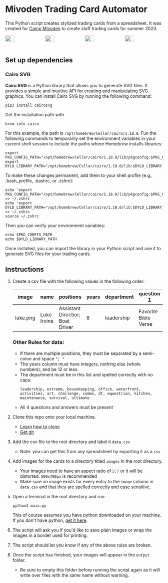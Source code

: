 # Mivoden Trading Card Automator
This Python script creates stylized trading cards from a spreadsheet. It was created for [Camp Mivoden](https://www.mivoden.com/) to create staff trading cards for summer 2023.

<div style="display:flex; justify-content: space-between">
  <img src="https://i.imgur.com/b4K55e3.png" width="24%" />
  <img src="https://i.imgur.com/PZ312i7.png" width="24%" />
  <img src="https://i.imgur.com/GruGh5Z.png" width="24%" />
  <img src="https://i.imgur.com/gd0zLR9.png" width="24%" />
</div>
<br>

## Set up dependencies

### Cairo SVG
**Cairo SVG** is a Python library that allows you to generate SVG files. It provides a simple and intuitive API for creating and manipulating SVG graphics. You can install Cairo SVG by running the following command:

```
pip3 install cairosvg
```

Get the installation path with 
```
brew info cairo
```

For this example, the path is `/opt/homebrew/Cellar/cairo/1.18.0`. Fun the following commands to temporarily set the environment variables in your current shell session to include the paths where Homebrew installs libraries:
```
export PKG_CONFIG_PATH="/opt/homebrew/Cellar/cairo/1.18.0/lib/pkgconfig:$PKG_CONFIG_PATH"
export DYLD_LIBRARY_PATH="/opt/homebrew/Cellar/cairo/1.18.0/lib:$DYLD_LIBRARY_PATH"
```
To make these changes permanent, add them to your shell profile (e.g., .bash_profile, .bashrc, or .zshrc):
```
echo 'export PKG_CONFIG_PATH="/opt/homebrew/Cellar/cairo/1.18.0/lib/pkgconfig:$PKG_CONFIG_PATH"' >> ~/.zshrc
echo 'export DYLD_LIBRARY_PATH="/opt/homebrew/Cellar/cairo/1.18.0/lib:$DYLD_LIBRARY_PATH"' >> ~/.zshrc
source ~/.zshrc
```
Then you can verify your environment variables:
```
echo $PKG_CONFIG_PATH
echo $DYLD_LIBRARY_PATH
```

Once installed, you can import the library in your Python script and use it to generate SVG files for your trading cards.

## Instructions
1. Create a csv file with the following values in the following order:

    | image | name | positions | years | department | question 1 | answer 1 | question 2 | answer 2 | question 3 | answer 3 | question 4 | answer 4|
    | -------- | -------- | -------- | -------- | -------- | -------- | -------- | -------- | -------- | -------- | -------- | -------- | -------- |
    | luke.png | Luke Irvine | Assistant Directior; Boat Driver | 8 | leadership | Favorite Bible Verse | John 3:16 | question 2 | answer 2 | question 3 | answer 3 | question 4 | answer 4 |
    
    ### Other Rules for data:
    - If there are multiple positions, they must be separated by a semi-colon and space `"; "`
    - The years column must have integers, nothing else (whole numbers), and be 12 or less.
    - The department must be in this list and spelled correctly with no caps:
      ```
      leadership, extreme, housekeeping, office, waterfront, activities, art, challenge, comms, dt, equestrian, kitchen, maintenance, survival, ultimate
      ```
    - All 4 questions and answers must be present
2. Clone this repo onto your local machine. 
    - [Learn how to clone](https://docs.github.com/en/repositories/creating-and-managing-repositories/cloning-a-repository) 
    - [Get git](https://git-scm.com/downloads)
3. Add the csv file to the root directory and label it `data.csv`
    - Note: you can get this from any spreadsheet by exporting it as a `csv`
4. Add images for the cards to a directory titled `images` in the root directory.
    - Your images need to have an aspect ratio of `5:7` or it will be distorted. `500x700px` is recommended
    - Make sure an image exists for every entry to the `image` column in `data.csv` and that they are spelled correctly and case sensitive.
5. Open a terminal in the root directory and run:
      ```
      python3 main.py
      ```
    This of course assumes you have python downloaded on your machine. If you don't have python, [get it here](https://www.python.org/downloads/).
6. The script will ask you if you'd like to save plain images or wrap the images in a border used for printing.
7. The script should let you know if any of the above rules are broken.
8. Once the script has finished, your images will appear in the `output` folder. 
    - Be sure to empty this folder before running the script again as it will write over files with the same name without warning.